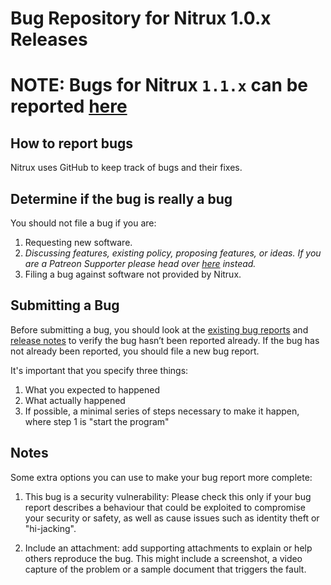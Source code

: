 # Bug Repository for Nitrux 1.0.x Releases

NOTE: Bugs for Nitrux `1.1.x` can be reported [here](https://github.com/Nitrux/nitrux-bug-tracker)
======

## How to report bugs
Nitrux uses GitHub to keep track of bugs and their fixes.

## Determine if the bug is really a bug
You should not file a bug if you are:

1. Requesting new software.
2. _Discussing features, existing policy, proposing features, or ideas. If you are a Patreon Supporter please head over [here](https://github.com/Nitrux/patreon-feature-requests) instead._
3. Filing a bug against software not provided by Nitrux.

## Submitting a Bug

Before submitting a bug, you should look at the [existing bug reports](https://github.com/Nitrux/nitrux-iso-bug-tracker/issues) and [release notes](https://sourceforge.net/p/nitruxos/news/) to verify the bug hasn’t been reported already. If the bug has not already been reported, you should file a new bug report.

It's important that you specify three things:

1. What you expected to happened
2. What actually happened
3. If possible, a minimal series of steps necessary to make it happen, where step 1 is "start the program"

## Notes

Some extra options you can use to make your bug report more complete:

1. This bug is a security vulnerability: Please check this only if your bug report describes a behaviour that could be exploited to compromise your security or safety, as well as cause issues such as identity theft or "hi-jacking".

2. Include an attachment: add supporting attachments to explain or help others reproduce the bug. This might include a screenshot, a video capture of the problem or a sample document that triggers the fault.
